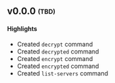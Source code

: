 ## v0.0.0 <sub><sup>(TBD)</sup></sub>

#### Highlights
* Created `decrypt` command
* Created `decrypted` command
* Created `encrypt` command
* Created `encrypted` command
* Created `list-servers` command
